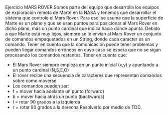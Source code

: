 Ejercicio MARS ROVER
Somos parte del equipo que desarrolla los equipos de exploración remota de Marte en la NASA y tenemos que desarrollar el sistema que controle el Mars Rover.
Para eso, se asume que la superficie de Marte es un plano y que se usan puntos para posicionar al Mars Rover en dicho plano, más un punto cardinal que indica hacia donde apunta.
Debido a que Marte está muy lejos, siempre se le envían al Mars Rover un conjunto de comandos empaquetados en un String, donde cada caracter es un comando.
Tener en cuenta que la comunicación puede tener problemas y pueden llegar comandos erróneos en cuyo caso se espera que no se sigan procesando los comandos restantes.
Tener en cuenta que:
- El Mars Rover siempre empieza en un punto inicial (x,y) y apuntando a un
punto cardinal (N,S,E,O)
- El rover recibe una secuencia de caracteres que representan comandos sobre
como moverse
- Los comandos pueden ser:
- f = mover hacia adelante un punto (forward)
- b = mover hacia atrás un punto (backwards)
- l = rotar 90 grados a la izquierda
- r = rotar 90 grados a la derecha
Resolverlo por medio de TDD.